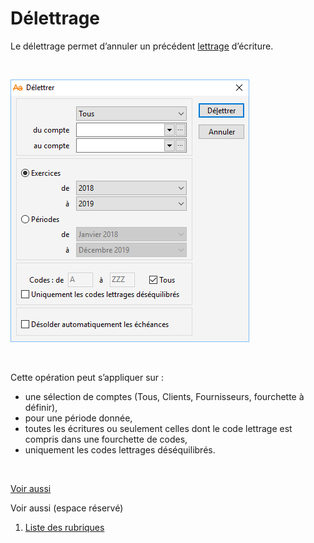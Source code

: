 # Délettrage


Le délettrage permet d’annuler un précédent [lettrage](../1/Introduction.md) 
 d’écriture.


 


![](Delettrage.png)


 


Cette opération peut s’appliquer sur :


* une sélection de 
 comptes (Tous, Clients, Fournisseurs, fourchette à définir),
* pour une période 
 donnée,
* toutes les écritures 
 ou seulement celles dont le code lettrage est compris dans une fourchette 
 de codes,
* uniquement les 
 codes lettrages déséquilibrés.


 


[Voir aussi](javascript:RelatedTopic0.Click())


Voir aussi (espace réservé)
 

1. [Liste des rubriques](#)



